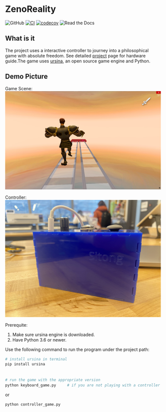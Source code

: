 # ZenoReality

![GitHub](https://img.shields.io/github/license/sitongfX/ZenoReality)
[![CI](https://github.com/sitongfX/ZenoReality/actions/workflows/main.yml/badge.svg?branch=main)](https://github.com/sitongfX/ZenoReality/actions/workflows/main.yml)
[![codecov](https://codecov.io/gh/sitongfX/ZenoReality/branch/main/graph/badge.svg?token=5CVVR0707X)](https://codecov.io/gh/sitongfX/ZenoReality)
![Read the Docs](https://img.shields.io/readthedocs/zenoreality)

## What is it
The project uses a interactive controller to journey into a philosophical game with absolute freedom. See detailed [project](https://water-honeydew-380.notion.site/Zeno-s-Reality-82fa3e4c468e4e0d86211cccd4c22275) page for hardware guide.The game uses [ursina](https://www.ursinaengine.org/), an open source game engine and Python.


## Demo Picture
Game Scene: 
![game](game.png)

Controller:
![controller](controller.jpg)


Prerequite:
1. Make sure ursina engine is downloaded.
2. Have Python 3.6 or newer.

Use the following command to run the program under the project path:

``` bash
# install ursina in terminal
pip install ursina


# run the game with the appropriate version
python keyboard_game.py     # if you are not playing with a controller
```
or 

``` bash
python controller_game.py
```
